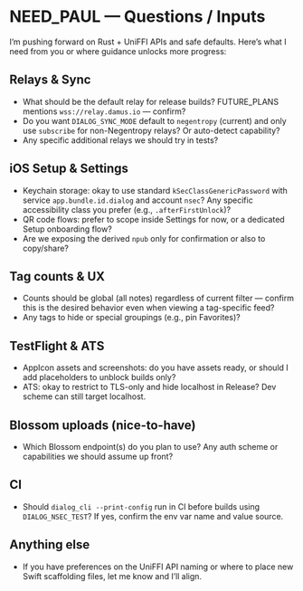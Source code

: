 # NEED_PAUL — Questions / Inputs

I’m pushing forward on Rust + UniFFI APIs and safe defaults. Here’s what I need from you or where guidance unlocks more progress:

## Relays & Sync
- What should be the default relay for release builds? FUTURE_PLANS mentions `wss://relay.damus.io` — confirm?
- Do you want `DIALOG_SYNC_MODE` default to `negentropy` (current) and only use `subscribe` for non-Negentropy relays? Or auto-detect capability?
- Any specific additional relays we should try in tests?

## iOS Setup & Settings
- Keychain storage: okay to use standard `kSecClassGenericPassword` with service `app.bundle.id.dialog` and account `nsec`? Any specific accessibility class you prefer (e.g., `.afterFirstUnlock`)?
- QR code flows: prefer to scope inside Settings for now, or a dedicated Setup onboarding flow?
- Are we exposing the derived `npub` only for confirmation or also to copy/share?

## Tag counts & UX
- Counts should be global (all notes) regardless of current filter — confirm this is the desired behavior even when viewing a tag-specific feed?
- Any tags to hide or special groupings (e.g., pin Favorites)?

## TestFlight & ATS
- AppIcon assets and screenshots: do you have assets ready, or should I add placeholders to unblock builds only?
- ATS: okay to restrict to TLS-only and hide localhost in Release? Dev scheme can still target localhost.

## Blossom uploads (nice-to-have)
- Which Blossom endpoint(s) do you plan to use? Any auth scheme or capabilities we should assume up front?

## CI
- Should `dialog_cli --print-config` run in CI before builds using `DIALOG_NSEC_TEST`? If yes, confirm the env var name and value source.

## Anything else
- If you have preferences on the UniFFI API naming or where to place new Swift scaffolding files, let me know and I’ll align.

